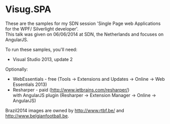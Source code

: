 Visug.SPA
=========
These are the samples for my SDN session 'Single Page web Applications for the WPF/ Silverlight developer'.  
This talk was given on 06/06/2014 at SDN, the Netherlands and focuses on AngularJS.


To run these samples, you'll need:
* Visual Studio 2013, update 2


Optionally:
* WebEssentials - free (Tools -> Extensions and Updates -> Online -> Web Essentials 2013)  
* Resharper - paid (http://www.jetbrains.com/resharper/)  
	with AngularJS plugin (Resharper -> Extension Manager -> Online -> AngularJS) 

  
    
      
Brazil2014 images are owned by http://www.rtbf.be/ and http://www.belgianfootball.be.

